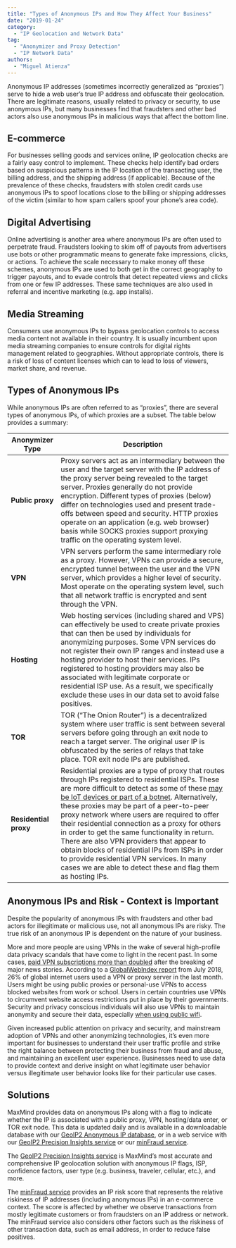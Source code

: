```yaml
---
title: "Types of Anonymous IPs and How They Affect Your Business"
date: "2019-01-24"
category:
  - "IP Geolocation and Network Data"
tag:
  - "Anonymizer and Proxy Detection"
  - "IP Network Data"
authors:
  - "Miguel Atienza"
---
```


Anonymous IP addresses (sometimes incorrectly generalized as “proxies”) serve to
hide a web user’s true IP address and obfuscate their geolocation. There are
legitimate reasons, usually related to privacy or security, to use anonymous
IPs, but many businesses find that fraudsters and other bad actors also use
anonymous IPs in malicious ways that affect the bottom line.

## E-commerce

For businesses selling goods and services online, IP geolocation checks are a
fairly easy control to implement. These checks help identify bad orders based on
suspicious patterns in the IP location of the transacting user, the billing
address, and the shipping address (if applicable). Because of the prevalence of
these checks, fraudsters with stolen credit cards use anonymous IPs to spoof
locations close to the billing or shipping addresses of the victim (similar to
how spam callers spoof your phone’s area code).

## Digital Advertising

Online advertising is another area where anonymous IPs are often used to
perpetrate fraud. Fraudsters looking to skim off of payouts from advertisers use
bots or other programmatic means to generate fake impressions, clicks, or
actions. To achieve the scale necessary to make money off these schemes,
anonymous IPs are used to both get in the correct geography to trigger payouts,
and to evade controls that detect repeated views and clicks from one or few IP
addresses. These same techniques are also used in referral and incentive
marketing (e.g. app installs).

## Media Streaming

Consumers use anonymous IPs to bypass geolocation controls to access media
content not available in their country. It is usually incumbent upon media
streaming companies to ensure controls for digital rights management related to
geographies. Without appropriate controls, there is a risk of loss of content
licenses which can to lead to loss of viewers, market share, and revenue.

## Types of Anonymous IPs

While anonymous IPs are often referred to as “proxies”, there are several types
of anonymous IPs, of which proxies are a subset. The table below provides a
summary:

| Anonymizer Type       | Description                                                                                                                                                                                                                                                                                                                                                                                                                                                                                                                                                                                                                                                                                                                                 |
| --------------------- | ------------------------------------------------------------------------------------------------------------------------------------------------------------------------------------------------------------------------------------------------------------------------------------------------------------------------------------------------------------------------------------------------------------------------------------------------------------------------------------------------------------------------------------------------------------------------------------------------------------------------------------------------------------------------------------------------------------------------------------------- |
| **Public proxy**      | Proxy servers act as an intermediary between the user and the target server with the IP address of the proxy server being revealed to the target server. Proxies generally do not provide encryption. Different types of proxies (below) differ on technologies used and present trade-offs between speed and security. HTTP proxies operate on an application (e.g. web browser) basis while SOCKS proxies support proxying traffic on the operating system level.                                                                                                                                                                                                                                                                         |
| **VPN**               | VPN servers perform the same intermediary role as a proxy. However, VPNs can provide a secure, encrypted tunnel between the user and the VPN server, which provides a higher level of security. Most operate on the operating system level, such that all network traffic is encrypted and sent through the VPN.                                                                                                                                                                                                                                                                                                                                                                                                                            |
| **Hosting**           | Web hosting services (including shared and VPS) can effectively be used to create private proxies that can then be used by individuals for anonymizing purposes. Some VPN services do not register their own IP ranges and instead use a hosting provider to host their services. IPs registered to hosting providers may also be associated with legitimate corporate or residential ISP use. As a result, we specifically exclude these uses in our data set to avoid false positives.                                                                                                                                                                                                                                                    |
| **TOR**               | TOR (“The Onion Router”) is a decentralized system where user traffic is sent between several servers before going through an exit node to reach a target server. The original user IP is obfuscated by the series of relays that take place. TOR exit node IPs are published.                                                                                                                                                                                                                                                                                                                                                                                                                                                              |
| **Residential proxy** | Residential proxies are a type of proxy that routes through IPs registered to residential ISPs. These are more difficult to detect as some of these [may be IoT devices or part of a botnet](https://medium.com/@xianghangmi/resident-evil-understanding-residential-ip-proxy-as-a-dark-service-dea9010a0e29). Alternatively, these proxies may be part of a peer-to-peer proxy network where users are required to offer their residential connection as a proxy for others in order to get the same functionality in return. There are also VPN providers that appear to obtain blocks of residential IPs from ISPs in order to provide residential VPN services. In many cases we are able to detect these and flag them as hosting IPs. |

## Anonymous IPs and Risk - Context is Important

Despite the popularity of anonymous IPs with fraudsters and other bad actors for
illegitimate or malicious use, not all anonymous IPs are risky. The true risk of
an anonymous IP is dependent on the nature of your business.

More and more people are using VPNs in the wake of several high-profile data
privacy scandals that have come to light in the recent past. In some cases,
[paid VPN subscriptions more than doubled](https://digiday.com/marketing/net-neutrality-privacy-scandals-increasing-vpn-use/)
after the breaking of major news stories. According to a
[GlobalWebIndex report](https://blog.globalwebindex.com/chart-of-the-day/vpn-usage-2018/)
from July 2018, 26% of global internet users used a VPN or proxy server in the
last month. Users might be using public proxies or personal-use VPNs to access
blocked websites from work or school. Users in certain countries use VPNs to
circumvent website access restrictions put in place by their governments.
Security and privacy conscious individuals will also use VPNs to maintain
anonymity and secure their data, especially
[when using public wifi](https://www.techradar.com/news/public-wi-fi-and-why-you-need-a-vpn).

Given increased public attention on privacy and security, and mainstream
adoption of VPNs and other anonymizing technologies, it’s even more important
for businesses to understand their user traffic profile and strike the right
balance between protecting their business from fraud and abuse, and maintaining
an excellent user experience. Businesses need to use data to provide context and
derive insight on what legitimate user behavior versus illegitimate user
behavior looks like for their particular use cases.

## Solutions

MaxMind provides data on anonymous IPs along with a flag to indicate whether the
IP is associated with a public proxy, VPN, hosting/data enter, or TOR exit node.
This data is updated daily and is available in a downloadable database with our
[GeoIP2 Anonymous IP database](https://www.maxmind.com/en/solutions/geoip2-enterprise-product-suite/anonymous-ip-database?utm_source=blog&utm_campaign=anon-types),
or in a web service with our
[GeoIP2 Precision Insights service](https://www.maxmind.com/en/geoip2-precision-insights?utm_source=blog&utm_campaign=anon-types)
or our
[minFraud service](https://www.maxmind.com/en/solutions/minfraud-services?utm_source=blog&utm_campaign=anon-types).

The
[GeoIP2 Precision Insights service](https://www.maxmind.com/en/geoip2-precision-insights?utm_source=blog&utm_campaign=anon-types)
is MaxMind’s most accurate and comprehensive IP geolocation solution with
anonymous IP flags, ISP, confidence factors, user type (e.g. business, traveler,
cellular, etc.), and more.

The
[minFraud service](https://www.maxmind.com/en/solutions/minfraud-services?utm_source=blog&utm_campaign=anon-types)
provides an IP risk score that represents the relative riskiness of IP addresses
(including anonymous IPs) in an e-commerce context. The score is affected by
whether we observe transactions from mostly legitimate customers or from
fraudsters on an IP address or network. The minFraud service also considers
other factors such as the riskiness of other transaction data, such as email
address, in order to reduce false positives.
